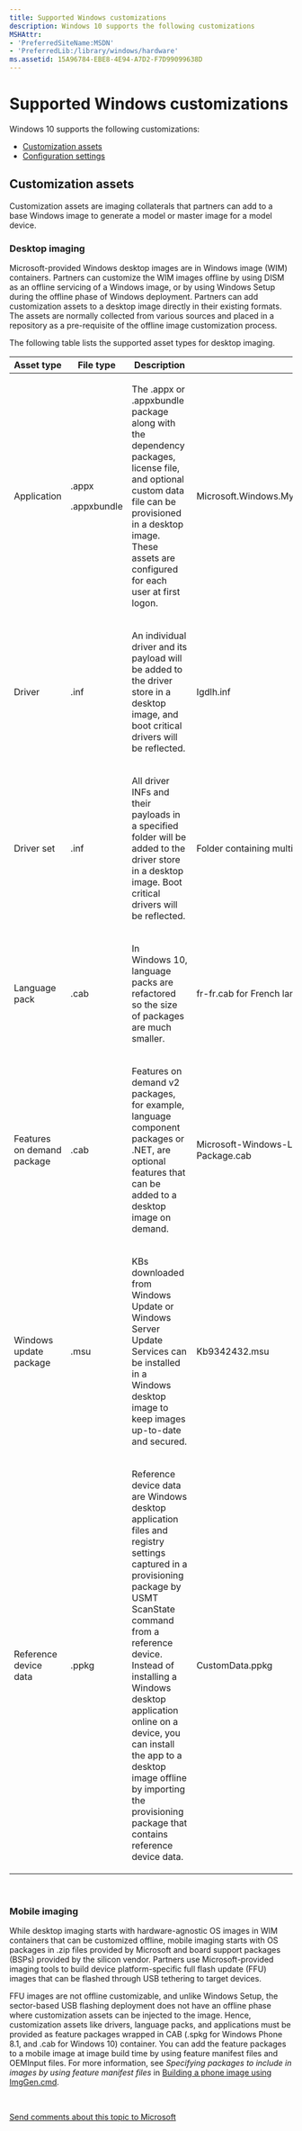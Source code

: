 ```yaml
---
title: Supported Windows customizations
description: Windows 10 supports the following customizations
MSHAttr:
- 'PreferredSiteName:MSDN'
- 'PreferredLib:/library/windows/hardware'
ms.assetid: 15A96784-EBE8-4E94-A7D2-F7D99099638D
---
```


# Supported Windows customizations


Windows 10 supports the following customizations:

-   [Customization assets](#customization-assets)
-   [Configuration settings](#configuration-settings)

## Customization assets


Customization assets are imaging collaterals that partners can add to a base Windows image to generate a model or master image for a model device.

### Desktop imaging

Microsoft-provided Windows desktop images are in Windows image (WIM) containers. Partners can customize the WIM images offline by using DISM as an offline servicing of a Windows image, or by using Windows Setup during the offline phase of Windows deployment. Partners can add customization assets to a desktop image directly in their existing formats. The assets are normally collected from various sources and placed in a repository as a pre-requisite of the offline image customization process.

The following table lists the supported asset types for desktop imaging.

<table>
<colgroup>
<col width="25%" />
<col width="25%" />
<col width="25%" />
<col width="25%" />
</colgroup>
<thead>
<tr class="header">
<th>Asset type</th>
<th>File type</th>
<th>Description</th>
<th>Examples</th>
</tr>
</thead>
<tbody>
<tr class="odd">
<td><p>Application</p></td>
<td><p>.appx</p>
<p>.appxbundle</p></td>
<td><p>The .appx or .appxbundle package along with the dependency packages, license file, and optional custom data file can be provisioned in a desktop image. These assets are configured for each user at first logon.</p></td>
<td><p>Microsoft.Windows.MyApp_8wekyb3d8bbwe.appxbundle</p></td>
</tr>
<tr class="even">
<td><p>Driver</p></td>
<td><p>.inf</p></td>
<td><p>An individual driver and its payload will be added to the driver store in a desktop image, and boot critical drivers will be reflected.</p></td>
<td><p>Igdlh.inf</p></td>
</tr>
<tr class="odd">
<td><p>Driver set</p></td>
<td><p>.inf</p></td>
<td><p>All driver INFs and their payloads in a specified folder will be added to the driver store in a desktop image. Boot critical drivers will be reflected.</p></td>
<td><p>Folder containing multiple driver INFs</p></td>
</tr>
<tr class="even">
<td><p>Language pack</p></td>
<td><p>.cab</p></td>
<td><p>In Windows 10, language packs are refactored so the size of packages are much smaller.</p></td>
<td><p>fr-fr.cab for French language in France</p></td>
</tr>
<tr class="odd">
<td><p>Features on demand package</p></td>
<td><p>.cab</p></td>
<td><p>Features on demand v2 packages, for example, language component packages or .NET, are optional features that can be added to a desktop image on demand.</p></td>
<td><p>Microsoft-Windows-LanguageFeatures-Speech-fr-fr-Package.cab</p></td>
</tr>
<tr class="even">
<td><p>Windows update package</p></td>
<td><p>.msu</p></td>
<td><p>KBs downloaded from Windows Update or Windows Server Update Services can be installed in a Windows desktop image to keep images up-to-date and secured.</p></td>
<td><p>Kb9342432.msu</p></td>
</tr>
<tr class="odd">
<td><p>Reference device data</p></td>
<td><p>.ppkg</p></td>
<td><p>Reference device data are Windows desktop application files and registry settings captured in a provisioning package by USMT ScanState command from a reference device. Instead of installing a Windows desktop application online on a device, you can install the app to a desktop image offline by importing the provisioning package that contains reference device data.</p></td>
<td><p>CustomData.ppkg</p></td>
</tr>
</tbody>
</table>

 

### Mobile imaging

While desktop imaging starts with hardware-agnostic OS images in WIM containers that can be customized offline, mobile imaging starts with OS packages in .zip files provided by Microsoft and board support packages (BSPs) provided by the silicon vendor. Partners use Microsoft-provided imaging tools to build device platform-specific full flash update (FFU) images that can be flashed through USB tethering to target devices.

FFU images are not offline customizable, and unlike Windows Setup, the sector-based USB flashing deployment does not have an offline phase where customization assets can be injected to the image. Hence, customization assets like drivers, language packs, and applications must be provided as feature packages wrapped in CAB (.spkg for Windows Phone 8.1, and .cab for Windows 10) container. You can add the feature packages to a mobile image at image build time by using feature manifest files and OEMInput files. For more information, see *Specifying packages to include in images by using feature manifest files* in [Building a phone image using ImgGen.cmd](p_phFlashing.building_a_phone_image_using_imggencmd).

 

[Send comments about this topic to Microsoft](mailto:wsddocfb@microsoft.com?subject=Documentation%20feedback%20%5Bp_customize_converged\p_customize_converged%5D:%20Supported%20Windows%20customizations%20%20RELEASE:%20%2811/17/2016%29&body=%0A%0APRIVACY%20STATEMENT%0A%0AWe%20use%20your%20feedback%20to%20improve%20the%20documentation.%20We%20don't%20use%20your%20email%20address%20for%20any%20other%20purpose,%20and%20we'll%20remove%20your%20email%20address%20from%20our%20system%20after%20the%20issue%20that%20you're%20reporting%20is%20fixed.%20While%20we're%20working%20to%20fix%20this%20issue,%20we%20might%20send%20you%20an%20email%20message%20to%20ask%20for%20more%20info.%20Later,%20we%20might%20also%20send%20you%20an%20email%20message%20to%20let%20you%20know%20that%20we've%20addressed%20your%20feedback.%0A%0AFor%20more%20info%20about%20Microsoft's%20privacy%20policy,%20see%20http://privacy.microsoft.com/default.aspx. "Send comments about this topic to Microsoft")




